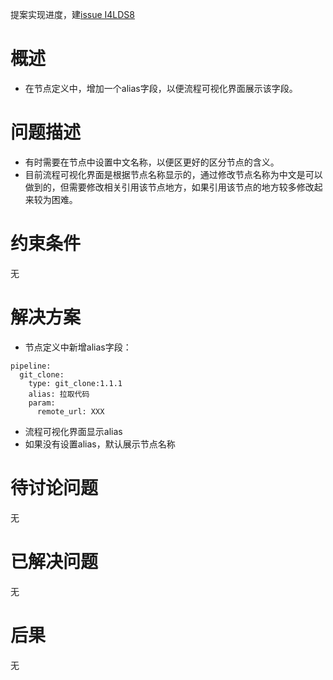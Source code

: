 提案实现进度，建[issue I4LDS8](https://gitee.com/jianmu-dev/jianmu-ci-server/issues/I4LDS8?from=project-issue)
# 概述

- 在节点定义中，增加一个alias字段，以便流程可视化界面展示该字段。

# 问题描述

- 有时需要在节点中设置中文名称，以便区更好的区分节点的含义。
- 目前流程可视化界面是根据节点名称显示的，通过修改节点名称为中文是可以做到的，但需要修改相关引用该节点地方，如果引用该节点的地方较多修改起来较为困难。

# 约束条件

无

# 解决方案

- 节点定义中新增alias字段：
```
pipeline:
  git_clone:
    type: git_clone:1.1.1
    alias: 拉取代码
    param:
      remote_url: XXX
```
- 流程可视化界面显示alias
- 如果没有设置alias，默认展示节点名称


# 待讨论问题

无

# 已解决问题

无

# 后果

无
